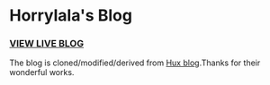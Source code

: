 Horrylala's Blog
================

### [VIEW LIVE BLOG](https://horrylala.github.io/)


The blog is cloned/modified/derived from [Hux blog](https://github.com/Huxpro/huxpro.github.io).Thanks for their wonderful works.
